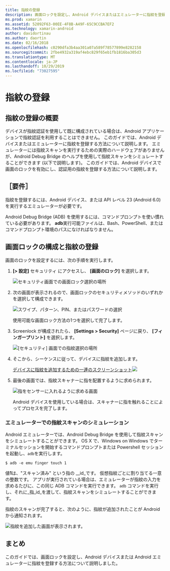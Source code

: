 ```yaml
---
title: 指紋の登録
description: 画面ロックを設定し、Android デバイスまたはエミュレーターに指紋を登録する方法。
ms.prod: xamarin
ms.assetid: 52092F63-00EE-4F8B-A49F-65C9CCBA7EF2
ms.technology: xamarin-android
author: davidortinau
ms.author: daortin
ms.date: 02/16/2018
ms.openlocfilehash: c0290dfa3b4aa301a07a589f78577899e8282158
ms.sourcegitcommit: 2fbe4932a319af4ebc829f65eb1fb1816ba305d3
ms.translationtype: MT
ms.contentlocale: ja-JP
ms.lasthandoff: 10/29/2019
ms.locfileid: "73027595"
---
```

# <a name="enrolling-a-fingerprint"></a>指紋の登録

## <a name="enrolling-a-fingerprint-overview"></a>指紋の登録の概要

デバイスが指紋認証を使用して既に構成されている場合は、Android アプリケーションで指紋認証を利用することはできません。 このガイドでは、Android デバイスまたはエミュレーターに指紋を登録する方法について説明します。 エミュレーターには指紋スキャンを実行するための実際のハードウェアがありませんが、Android Debug Bridge のヘルプを使用して指紋スキャンをシミュレートすることができます (以下で説明します)。  このガイドでは、Android デバイスで画面のロックを有効にし、認証用の指紋を登録する方法について説明します。

## <a name="requirements"></a>［要件］

指紋を登録するには、Android デバイス、または API レベル 23 (Android 6.0) を実行するエミュレーターが必要です。

Android Debug Bridge (ADB) を使用するには、コマンドプロンプトを使い慣れている必要があります。 **adb**実行可能ファイルは、Bash、PowerShell、またはコマンドプロンプト環境のパスになければなりません。

## <a name="configuring-a-screen-lock-and-enrolling-a-fingerprint"></a>画面ロックの構成と指紋の登録 

画面のロックを設定するには、次の手順を実行します。

1. **[> 設定]** セキュリティ にアクセスし、 **[画面のロック]** を選択します。

    ![セキュリティ画面での画面ロック選択の場所](enrolling-fingerprint-images/testing-01.png)

2. 次の画面が表示されるので、画面ロックのセキュリティメソッドのいずれかを選択して構成できます。 

    ![スワイプ、パターン、PIN、またはパスワードの選択](enrolling-fingerprint-images/testing-02.png)

   使用可能な画面ロック方法の1つを選択して完了します。

3. Screenlock が構成されたら、 **[Settings > Security]** ページに戻り、 **[フィンガープリント]** を選択します。

    ![[セキュリティ] 画面での指紋選択の場所](enrolling-fingerprint-images/testing-03.png)

4. そこから、シーケンスに従って、デバイスに指紋を追加します。

    [デバイスに指紋を追加するための一連のスクリーンショット![](enrolling-fingerprint-images/testing-04-sml.png)](enrolling-fingerprint-images/testing-04.png#lightbox)

5. 最後の画面では、指紋スキャナーに指を配置するように求められます。 

    ![指をセンサーに入れるように求める画面](enrolling-fingerprint-images/testing-05.png)

    Android デバイスを使用している場合は、スキャナーに指を触れることによってプロセスを完了します。 

### <a name="simulating-a-fingerprint-scan-on-the-emulator"></a>エミュレーターでの指紋スキャンのシミュレーション

Android エミュレーターでは、Android Debug Bridge を使用して指紋スキャンをシミュレートすることができます。 OS X で、Windows on Windows でターミナルセッションを開始するコマンドプロンプトまたは Powershell セッションを起動し、`adb`を実行します。

```shell
$ adb -e emu finger touch 1
```

値**1**は、"スキャン済み" という指の _\_id_です。 仮想指紋ごとに割り当てる一意の整数です。 アプリが実行されている場合は、エミュレーターが指紋の入力を求めるたびに、この同じ ADB コマンドを実行できます。 `adb` コマンドを実行し、それに_指\_id_を渡して、指紋スキャンをシミュレートすることができます。

指紋のスキャンが完了すると、次のように、指紋が追加されたことが Android から通知されます。  

![指紋を追加した画面が表示されます。](enrolling-fingerprint-images/testing-06.png)

## <a name="summary"></a>まとめ 

このガイドでは、画面ロックを設定し、Android デバイスまたは Android エミュレーターに指紋を登録する方法について説明しました。 
